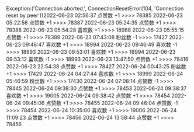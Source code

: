 Exception:('Connection aborted.', ConnectionResetError(104, 'Connection reset by peer'))2022-06-23  02:56:37   点赞数 +1 >>>> 78385
2022-06-23  05:22:56   点赞数 +1 >>>> 78387
2022-06-23  05:24:35   点赞数 +1 >>>> 78388
2022-06-23  05:54:28   喜欢数 +1 >>>> 18988
2022-06-23  05:55:15   点赞数 +1 >>>> 78389
2022-06-23  07:43:08   粉丝数 -1 >>>> 17427
2022-06-23  09:46:47   喜欢数 +1 >>>> 18994
2022-06-23  09:46:49   喜欢数 -1 >>>> 18993
2022-06-23  09:53:01   喜欢数 +1 >>>> 18994
2022-06-23  09:53:12   喜欢数 -1 >>>> 18993
2022-06-23  13:47:50   点赞数 +1 >>>> 78416
2022-06-23  22:54:38   点赞数 +1 >>>> 78427
2022-06-24  00:43:25   粉丝数 +1 >>>> 17429
2022-06-24  04:27:44   喜欢数 +1 >>>> 18999
2022-06-24  05:46:59   粉丝数 +1 >>>> 17430
2022-06-24  07:08:14   点赞数 -1 >>>> 78445
2022-06-24  09:38:30   点赞数 +1 >>>> 78453
2022-06-24  09:38:37   喜欢数 +1 >>>> 19005
2022-06-24  09:38:42   点赞数 +1 >>>> 78454
2022-06-24  09:45:06   点赞数 +1 >>>> 78455
2022-06-24  09:46:04   点赞数 -1 >>>> 78454
2022-06-24  10:35:00   喜欢数 +1 >>>> 19006
2022-06-24  11:09:23   点赞数 +1 >>>> 78456
2022-06-24  13:58:44   点赞数 +1 >>>> 78456

